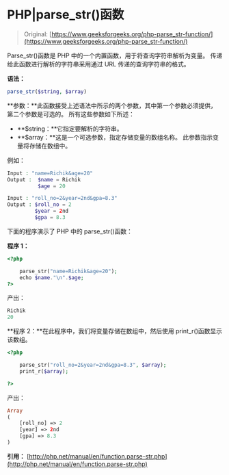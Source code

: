 # PHP|parse_str()函数

> Original: [https://www.geeksforgeeks.org/php-parse_str-function/](https://www.geeksforgeeks.org/php-parse_str-function/)

Parse_str()函数是 PHP 中的一个内置函数，用于将查询字符串解析为变量。 传递给此函数进行解析的字符串采用通过 URL 传递的查询字符串的格式。

**语法：**

```php
parse_str($string, $array)
```

**参数：**此函数接受上述语法中所示的两个参数，其中第一个参数必须提供，第二个参数是可选的。 所有这些参数如下所述：

*   **$string：**它指定要解析的字符串。
*   **$array：**这是一个可选参数，指定存储变量的数组名称。 此参数指示变量将存储在数组中。

例如：

```php
Input : "name=Richik&age=20"
Output :  $name = Richik
          $age = 20

Input : "roll_no=2&year=2nd&gpa=8.3"
Output : $roll_no = 2
         $year = 2nd
         $gpa = 8.3

```

下面的程序演示了 PHP 中的 parse_str()函数：

**程序 1：**

```php
<?php

    parse_str("name=Richik&age=20");
    echo $name."\n".$age;
?>
```

产出：

```php
Richik
20

```

**程序 2：**在此程序中，我们将变量存储在数组中，然后使用 print_r()函数显示该数组。

```php
<?php

    parse_str("roll_no=2&year=2nd&gpa=8.3", $array);
    print_r($array);

?>
```

产出：

```php
Array
(
    [roll_no] => 2
    [year] => 2nd
    [gpa] => 8.3
)

```

**引用：**
[http://php.net/manual/en/function.parse-str.php](http://php.net/manual/en/function.parse-str.php)